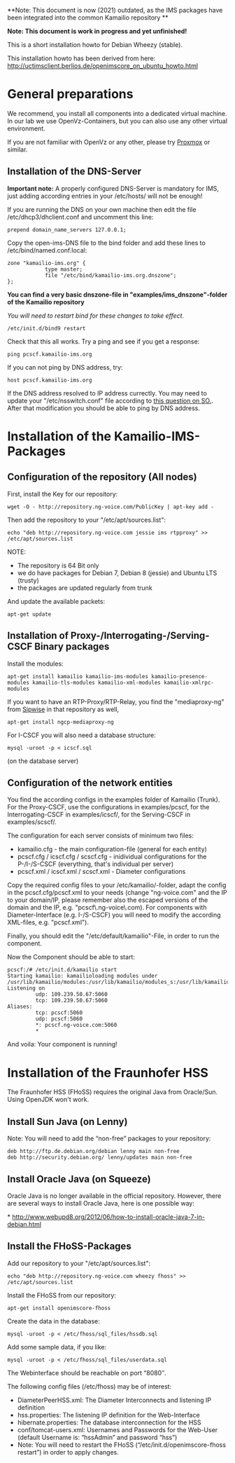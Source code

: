 \*\*Note: This document is now (2021) outdated, as the IMS packages have
been integrated into the common Kamailio repository \*\*

**Note: This document is work in progress and yet unfinished!**

This is a short installation howto for Debian Wheezy (stable).

This installation howto has been derived from here:
<http://uctimsclient.berlios.de/openimscore_on_ubuntu_howto.html>

# General preparations

We recommend, you install all components into a dedicated virtual
machine. In our lab we use OpenVz-Containers, but you can also use any
other virtual environment.

If you are not familiar with OpenVz or any other, please try
[Proxmox](http://www.proxmox.com/) or similar.

## Installation of the DNS-Server

**Important note:** A properly configured DNS-Server is mandatory for
IMS, just adding according entries in your /etc/hosts/ will not be
enough!

If you are running the DNS on your own machine then edit the file
/etc/dhcp3/dhclient.conf and uncomment this line:

    prepend domain_name_servers 127.0.0.1;

Copy the open-ims-DNS file to the bind folder and add these lines to
/etc/bind/named.conf.local:

    zone "kamailio-ims.org" {
                type master;
                file "/etc/bind/kamailio-ims.org.dnszone";
    };

**You can find a very basic dnszone-file in
"examples/ims_dnszone"-folder of the Kamailio repository**

*You will need to restart bind for these changes to take effect.*

    /etc/init.d/bind9 restart

Check that this all works. Try a ping and see if you get a response:

    ping pcscf.kamailio-ims.org

If you can not ping by DNS address, try:

    host pcscf.kamailio-ims.org

If the DNS address resolved to IP address currectly. You may need to
update your "/etc/nsswitch.conf" file according to [this question on SO.](https://askubuntu.com/questions/81797/nslookup-finds-ip-but-ping-doesnt).
After that modification you should be able to ping by DNS address.

# Installation of the Kamailio-IMS-Packages

## Configuration of the repository (All nodes)

First, install the Key for our repository:

    wget -O - http://repository.ng-voice.com/PublicKey | apt-key add -

Then add the repository to your "/etc/apt/sources.list":

    echo "deb http://repository.ng-voice.com jessie ims rtpproxy" >> /etc/apt/sources.list

NOTE:

-   The repository is 64 Bit only
-   we do have packages for Debian 7, Debian 8 (jessie) and Ubuntu LTS
    (trusty)
-   the packages are updated regularly from trunk

And update the available packets:

    apt-get update

## Installation of Proxy-/Interrogating-/Serving-CSCF Binary packages

Install the modules:

    apt-get install kamailio kamailio-ims-modules kamailio-presence-modules kamailio-tls-modules kamailio-xml-modules kamailio-xmlrpc-modules

If you want to have an RTP-Proxy/RTP-Relay, you find the "mediaproxy-ng"
from [Sipwise](http://www.sipwise.com) in that repository as well,

    apt-get install ngcp-mediaproxy-ng

For I-CSCF you will also need a database structure:

    mysql -uroot -p < icscf.sql

(on the database server)

## Configuration of the network entities

You find the according configs in the examples folder of Kamailio
(Trunk). For the Proxy-CSCF, use the configurations in examples/pcscf,
for the Interrogating-CSCF in examples/icscf/, for the Serving-CSCF in
examples/scscf/.

The configuration for each server consists of minimum two files:

-   kamailio.cfg - the main configuration-file (general for each entity)
-   pcscf.cfg / icscf.cfg / scscf.cfg - inidividual configurations for
    the P-/I-/S-CSCF (everything, that's individual per server)
-   pcscf.xml / icscf.xml / scscf.xml - Diameter configurations

Copy the required config files to your /etc/kamailio/-folder, adapt the
config in the pcscf.cfg/pcscf.xml to your needs (change "ng-voice.com"
and the IP to your domain/IP, please remember also the escaped versions
of the domain and the IP, e.g. "pcscf\\.ng-voice\\.com). For components
with Diameter-Interface (e.g. I-/S-CSCF) you will need to modify the
according XML-files, e.g. "pcscf.xml").

Finally, you should edit the "/etc/default/kamailio"-File, in order to
run the component.

Now the Component should be able to start:

    pcscf:/# /etc/init.d/kamailio start
    Starting kamailio: kamailioloading modules under /usr/lib/kamailio/modules:/usr/lib/kamailio/modules_s:/usr/lib/kamailio/modules_k
    Listening on
             udp: 109.239.50.67:5060
             tcp: 109.239.50.67:5060
    Aliases:
             tcp: pcscf:5060
             udp: pcscf:5060
             *: pcscf.ng-voice.com:5060
             *

And voila: Your component is running!

# Installation of the Fraunhofer HSS

The Fraunhofer HSS (FHoSS) requires the original Java from Oracle/Sun.
Using OpenJDK won't work.

## Install Sun Java (on Lenny)

Note: You will need to add the “non-free” packages to your repository:

    deb http://ftp.de.debian.org/debian lenny main non-free
    deb http://security.debian.org/ lenny/updates main non-free

## Install Oracle Java (on Squeeze)

Oracle Java is no longer available in the official repository. However,
there are several ways to install Oracle Java, here is one possible way:

\*
<http://www.webupd8.org/2012/06/how-to-install-oracle-java-7-in-debian.html>

## Install the FHoSS-Packages

Add our repository to your "/etc/apt/sources.list":

    echo "deb http://repository.ng-voice.com wheezy fhoss" >> /etc/apt/sources.list

Install the FHoSS from our repository:

    apt-get install openimscore-fhoss

Create the data in the database:

    mysql -uroot -p < /etc/fhoss/sql_files/hssdb.sql

Add some sample data, if you like:

    mysql -uroot -p < /etc/fhoss/sql_files/userdata.sql

The Webinterface should be reachable on port “8080″.

The following config files (/etc/fhoss) may be of interest:

-   DiameterPeerHSS.xml: The Diameter Interconnects and listening IP
    definition
-   hss.properties: The listening IP definition for the Web-Interface
-   hibernate.properties: The database interconnection for the HSS
-   conf/tomcat-users.xml: Usernames and Passwords for the Web-User
    (default Username is: “hssAdmin” and password “hss”)
-   Note: You will need to restart the FHoSS
    (“/etc/init.d/openimscore-fhoss restart”) in order to apply changes.
